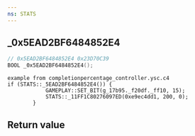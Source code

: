 ```yaml
---
ns: STATS
---
```

## _0x5EAD2BF6484852E4

```c
// 0x5EAD2BF6484852E4 0x23D70C39
BOOL _0x5EAD2BF6484852E4();
```

```
example from completionpercentage_controller.ysc.c4  
if (STATS::_5EAD2BF6484852E4()) {  
            GAMEPLAY::SET_BIT(g_17b95._f20df._ff10, 15);  
            STATS::_11FF1C80276097ED(0xe9ec4dd1, 200, 0);  
        }  
```

## Return value
